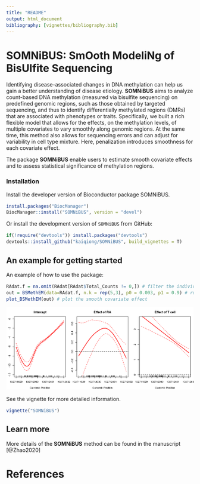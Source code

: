 ```yaml
---
title: "README"
output: html_document
bibliography: [vignettes/bibliography.bib]
---
```


# SOMNiBUS: SmOoth ModeliNg of BisUlfite Sequencing

Identifying disease-associated changes in DNA methylation can help us gain a better understanding of disease etiology. **SOMNiBUS** aims to analyze count-based DNA methylation (measured via bisulfite sequencing) on predefined genomic regions, such as those obtained by targeted sequencing, and thus to identify differentially methylated regions (DMRs) that are associated with phenotypes or traits. Specifically, we built a rich flexible model that allows for the effects, on the methylation levels, of multiple covariates to vary smoothly along genomic regions. At the same time, this method also allows for sequencing errors and can adjust for variability in cell type mixture. Here, penalization introduces smoothness for each covariate effect.

The package **SOMNiBUS** enable users to estimate smooth covariate effects and to assess statistical significance of methylation regions.


### Installation

Install the developer version of Bioconductor package SOMNiBUS.

```r
install.packages("BiocManager")
BiocManager::install("SOMNiBUS", version = "devel")
```

Or install the development version of `SOMNiBUS` from GitHub:

```r
if(!require("devtools")) install.packages("devtools")
devtools::install_github("kaiqiong/SOMNiBUS", build_vignettes = T)
```

## An example for getting started

An example of how to use the package:

```r
RAdat.f = na.omit(RAdat[RAdat$Total_Counts != 0,]) # filter the individual CpG sites with zero read-depth
out = BSMethEM(data=RAdat.f, n.k = rep(5,3), p0 = 0.003, p1 = 0.9) # run the analysis
plot_BSMethEM(out) # plot the smooth covariate effect
```

![](inst/Figs/BANK1.png)

See the vignette for more detailed information.

```r
vignette("SOMNiBUS")
```

## Learn more

More details of the **SOMNiBUS** method can be found in the manuscript [@Zhao2020]

# References
